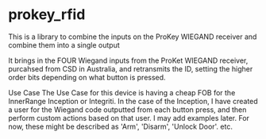 # prokey_rfid
This is a library to combine the inputs on the ProKey WIEGAND receiver and combine them into a single output

It brings in the FOUR Wiegand inputs from the ProKet WIEGAND receiver, purcahsed from CSD in Australia, and retransmits the ID, setting the higher order bits depending on what button is pressed.

Use Case
The Use Case for this device is having a cheap FOB for the InnerRange Inception or Integriti. In the case of the Inception, I have created a user for the Wiegand code outputted from each button press, and then perform custom actions based on that user. I may add examples later. For now, these might be described as 'Arm', 'Disarm', 'Unlock Door'. etc. 
